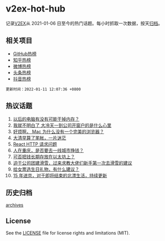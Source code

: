 # v2ex-hot-hub

 记录[V2EX](https://www.v2ex.com/)从 2021-01-06 日至今的热门话题。每小时抓取一次数据，按天[归档](archives)。
 
 ## 相关项目

- [GitHub热榜](https://github.com/snaildev/github-hot-hub)
- [知乎热榜](https://github.com/snaildev/zhihu-hot-hub)
- [微博热榜](https://github.com/snaildev/weibo-hot-hub)
- [头条热榜](https://github.com/snaildev/toutiao-hot-hub)
- [抖音热榜](https://github.com/snaildev/douyin-hot-hub)


 `更新时间：2022-01-11 12:07:36 +0800`

## 热议话题

1. [以后的电脑有没有可能干掉内存？](https://www.v2ex.com/t/827298)
1. [我就不明白了 大冷天一到公司开窗户的是什么心里](https://www.v2ex.com/t/827466)
1. [好烦啊， Mac 为什么没有一个完美的浏览器？](https://www.v2ex.com/t/827395)
1. [大清早算了笔帐，一片迷茫](https://www.v2ex.com/t/827464)
1. [React HTTP 请求问题](https://www.v2ex.com/t/827424)
1. [人在重庆，是否要去一线城市挣钱？](https://www.v2ex.com/t/827471)
1. [可否把钱长期存放在以太坊上？](https://www.v2ex.com/t/827392)
1. [迫于公司团建滑雪，过来求教大佬们新手第一次去滑雪的建议](https://www.v2ex.com/t/827478)
1. [给女票选生日礼物，有什么建议？](https://www.v2ex.com/t/827418)
1. [15 年进京，对于即将结束的北漂生活，持续更新](https://www.v2ex.com/t/827383)

## 历史归档

[archives](archives)

## License

See the [LICENSE](LICENSE) file for license rights and limitations (MIT).
